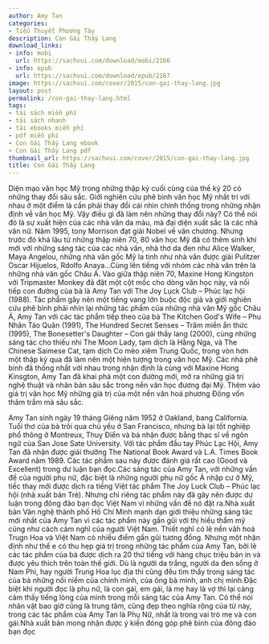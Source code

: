 ```yaml
---
author: Amy Tan
categories:
- Tiểu Thuyết Phương Tây
description: Con Gái Thầy Lang
download_links:
- info: mobi
  url: https://sachvui.com/download/mobi/2166
- info: epub
  url: https://sachvui.com/download/epub/2167
image: https://sachvui.com/cover/2015/con-gai-thay-lang.jpg
layout: post
permalink: /con-gai-thay-lang.html
tags:
- tải sách miễn phí
- tải sách nhanh
- tải ebooks miễn phí
- pdf miễn phí
- Con Gái Thầy Lang ebook
- Con Gái Thầy Lang pdf
thumbnail_url: https://sachvui.com/cover/2015/con-gai-thay-lang.jpg
title: Con Gái Thầy Lang
---
```


 <div class="item-desc text-justify"> <p>Diện mạo văn học Mỹ trong những thập kỷ cuối cùng của thế kỷ 20 có những thay đổi sâu sắc. Giới nghiên cứu phê bình văn học Mỹ nhất trí với nhau ở một điểm là cần phải thay đổi cái nhìn chính thống trong những nhận định về văn học Mỹ. Vậy điều gì đã làm nên những thay đổi này? Có thể nói đó là sự xuất hiện của các nhà văn da màu, mà đại diện xuất sắc là các nhà văn nữ. Năm 1995, tony Morrison đạt giải Nobel về văn chương. Nhưng trước đó khá lâu từ những thập niên 70, 80 văn học Mỹ đã có thêm sinh khí mới với những sáng tác của các nhà văn, nhà thơ da đen như Alice Walker, Maya Angelou, những nhà văn gốc Mỹ la tinh như nhà văn được giải Pulitzer Oscar Hijuelos, Rdolfo Anaya…Cùng lên tiếng với nhóm các nhà văn trên là những nhà văn gốc Châu Á. Vào giữa thập niên 70, Maxine Hong Kingston với Tripmaster Monkey đã đặt một cột mốc cho dòng văn học này, và nối tiếp con đường của bà là Amy Tan với The Joy Lụck Club – Phúc lạc hội (1988). Tác phẩm gây nên một tiếng vang lớn buộc độc giả và giới nghiên cứu phê bình phải nhìn lại những tác phẩm của những nhà văn Mỹ gốc Châu Á, Amy Tan với các tác phẩm tiếp theo của bà The Kitchen God's Wife – Phu Nhân Táo Quân (1991), The Hundred Secret Senses – Trăm miền ẩn thức (1995), The Bonesetter's Daughter – Con gái thầy lang (2000), cùng những sáng tác cho thiếu nhi The Moon Lady, tạm dịch là Hằng Nga, và The Chinese Saimese Cat, tạm dịch Co mèo xiêm Trung Quốc, trong vòn hơn một thập kỷ qua đã làm nên một hiện tượng trong văn học Mỹ. Các nhà phê bình đã thống nhất với nhau trong nhận định là cùng với Maxine Hong Kinsgton, Amy Tan đã khai phá một con đường mới, mở ra những giá trị nghệ thuật và nhân bản sâu sắc trong nền văn học đương đại Mỹ. Thêm vào giá trị văn học Mỹ những giá trị của một nền văn hoá phương Đông vốn thâm trầm mà sâu sắc.</p><p>Amy Tan sinh ngày 19 tháng Giêng năm 1952 ở Oakland, bang California. Tuổi thơ của bà trôi qua chủ yếu ở San Francisco, nhưng bà lại tốt nghiệp phổ thông ở Montreux, Thuỵ Điển và bà nhận được bằng thạc sĩ về ngôn ngữ của San Jose Sate University. Với tác phẩm đầu tay Phúc Lạc Hội, Amy Tan đã nhận được giải thưởng The National Book Award và L.A. Times Book Award năm 1989. Các tác phẩm sau này được đánh giá rất cao (Good và Excellent) trong dư luận bạn đọc.Các sáng tác của Amy Tan, với những vấn đề của người phụ nữ, đặc biệt là những người phụ nữ gốc Á nhập cư ở Mỹ, tiếc thay mới được dịch ra tiếng Việt tác phẩm The Joy Luck Club – Phúc lạc hội (nhà xuất bản Trẻ). Nhưng chỉ riêng tác phẩm này đã gây nên được dư luận trong đông đảo bạn đọc Việt Nam vì những vấn đề nó đặt ra.Nhà xuất bản Văn nghệ thành phố Hồ Chí Minh mạnh dạn giới thiệu những sáng tác mới nhất của Amy Tan vì các tác phẩm này gần gũi với thị hiếu thẩm mỹ cũng như cách cảm nghĩ của người Việt Nam. Thiết nghĩ có lẽ nền văh hoá Trugn Hoa và Việt Nam có nhiều điểm gần gũi tương đồng. Nhưng một nhận định như thế e có thu hẹp giá trị trong những tác phẩm của Amy Tan, bởi lẽ các tác phẩm của bà được dịch ra 20 thứ tiếng với hàng chục triệu bản in và được yêu thích trên toàn thế giới. Dù là người da trắng, người da đen sống ở Nam Phi, hay người Trung Hoa lục địa thì cũng đều tìm thấy trong sáng tác của bà những nồi niềm của chính mình, của ông bà mình, anh chị mình.Đặc biệt khi người đọc là phụ nữ, là con gái, em gái, là mẹ hay là vợ thì lại càng cảm thấy tiếng lòng của mình trong mỗi sáng tác của Amy Tan. Có thể nói nhân vật bao giờ cũng là trung tâm, cũng đẹp theo nghĩa rộng của từ này, trong các tác phẩm của Amy Tan là Phụ Nữ, nhất là trong vai trò mẹ và con gái.Nhà xuất bản mong nhận được ý kiến đóng góp phê bình của đông đáo bạn đọc</p> </div>
